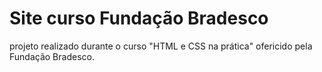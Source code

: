 # Site curso Fundação Bradesco
projeto realizado durante o curso "HTML e CSS na prática" ofericido pela Fundação Bradesco.
